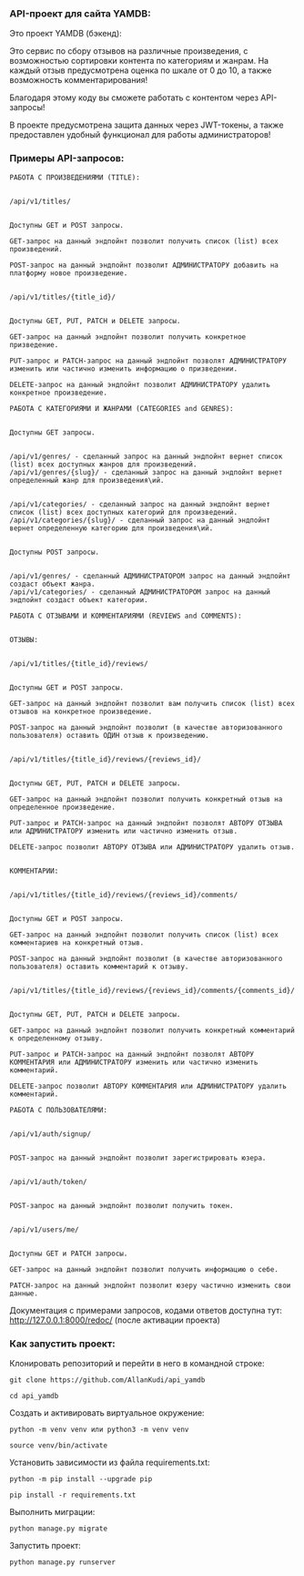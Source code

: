 ### API-проект для сайта YAMDB:

Это проект YAMDB (бэкенд):

Это сервис по сбору отзывов на различные произведения,
с возможностью сортировки контента по категориям и жанрам.
На каждый отзыв предусмотрена оценка по шкале от 0 до 10,
а также возможность комментарирования!

Благодаря этому коду вы сможете работать с контентом через API-запросы!

В проекте предусмотрена защита данных через JWT-токены,
а также предоставлен удобный функционал для работы администраторов!

### Примеры API-запросов:

```
РАБОТА С ПРОИЗВЕДЕНИЯМИ (TITLE):


/api/v1/titles/


Доступны GET и POST запросы.

GET-запрос на данный эндпойнт позволит получить список (list) всех произведений.

POST-запрос на данный эндпойнт позволит АДМИНИСТРАТОРУ добавить на платформу новое произведение.


/api/v1/titles/{title_id}/


Доступны GET, PUT, PATCH и DELETE запросы.

GET-запрос на данный эндпойнт позволит получить конкретное призведение.

PUT-запрос и PATCH-запрос на данный эндпойнт позволят АДМИНИСТРАТОРУ изменить или частично изменить информацию о призведении.

DELETE-запрос на данный эндпойнт позволит АДМИНИСТРАТОРУ удалить конкретное произведение.
```

```
РАБОТА С КАТЕГОРИЯМИ И ЖАНРАМИ (CATEGORIES and GENRES):


Доступны GET запросы.


/api/v1/genres/ - сделанный запрос на данный эндпойнт вернет список (list) всех доступных жанров для произведений.
/api/v1/genres/{slug}/ - сделанный запрос на данный эндпойнт вернет определенный жанр для произведения\ий.


/api/v1/categories/ - сделанный запрос на данный эндпойнт вернет список (list) всех доступных категорий для произведений.
/api/v1/categories/{slug}/ - сделанный запрос на данный эндпойнт вернет определенную категорию для произведения\ий.


Доступны POST запросы.


/api/v1/genres/ - сделанный АДМИНИСТРАТОРОМ запрос на данный эндпойнт создаст объект жанра.
/api/v1/categories/ - сделанный АДМИНИСТРАТОРОМ запрос на данный эндпойнт создаст объект категории.
```

```
РАБОТА С ОТЗЫВАМИ И КОММЕНТАРИЯМИ (REVIEWS and COMMENTS):


ОТЗЫВЫ:


/api/v1/titles/{title_id}/reviews/


Доступны GET и POST запросы.

GET-запрос на данный эндпойнт позволит вам получить список (list) всех отзывов на конкретное произведение.

POST-запрос на данный эндпойнт позволит (в качестве авторизованного пользователя) оставить ОДИН отзыв к произведению.


/api/v1/titles/{title_id}/reviews/{reviews_id}/


Доступны GET, PUT, PATCH и DELETE запросы.

GET-запрос на данный эндпойнт позволит получить конкретный отзыв на определенное произведение.

PUT-запрос и PATCH-запрос на данный эндпойнт позволят АВТОРУ ОТЗЫВА или АДМИНИСТРАТОРУ изменить или частично изменить отзыв.

DELETE-запрос позволит АВТОРУ ОТЗЫВА или АДМИНИСТРАТОРУ удалить отзыв.


КОММЕНТАРИИ:


/api/v1/titles/{title_id}/reviews/{reviews_id}/comments/


Доступны GET и POST запросы.

GET-запрос на данный эндпойнт позволит получить список (list) всех комментариев на конкретный отзыв.

POST-запрос на данный эндпойнт позволит (в качестве авторизованного пользователя) оставить комментарий к отзыву.


/api/v1/titles/{title_id}/reviews/{reviews_id}/comments/{comments_id}/


Доступны GET, PUT, PATCH и DELETE запросы.

GET-запрос на данный эндпойнт позволит получить конкретный комментарий к определенному отзыву.

PUT-запрос и PATCH-запрос на данный эндпойнт позволят АВТОРУ КОММЕНТАРИЯ или АДМИНИСТРАТОРУ изменить или частично изменить комментарий.

DELETE-запрос позволит АВТОРУ КОММЕНТАРИЯ или АДМИНИСТРАТОРУ удалить комментарий.
```

```
РАБОТА С ПОЛЬЗОВАТЕЛЯМИ:


/api/v1/auth/signup/


POST-запрос на данный эндпойнт позволит зарегистрировать юзера.


/api/v1/auth/token/


POST-запрос на данный эндпойнт позволит получить токен.


/api/v1/users/me/


Доступны GET и PATCH запросы.

GET-запрос на данный эндпойнт позволит получить информацию о себе.

PATCH-запрос на данный эндпойнт позволит юзеру частично изменить свои данные.

```

Документация с примерами запросов, кодами ответов доступна тут: http://127.0.0.1:8000/redoc/ (после активации проекта)

### Как запустить проект:

Клонировать репозиторий и перейти в него в командной строке:

```
git clone https://github.com/AllanKudi/api_yamdb
```

```
cd api_yamdb
```

Cоздать и активировать виртуальное окружение:

```
python -m venv venv или python3 -m venv venv
```

```
source venv/bin/activate
```

Установить зависимости из файла requirements.txt:

```
python -m pip install --upgrade pip
```

```
pip install -r requirements.txt
```

Выполнить миграции:

```
python manage.py migrate
```

Запустить проект:

```
python manage.py runserver
```